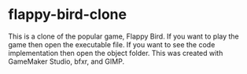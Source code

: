 # flappy-bird-clone
This is a clone of the popular game, Flappy Bird. If you want to play the game then open the executable file. If you want to see the code 
implementation then open the object folder. This was created with GameMaker Studio, bfxr, and GIMP. 
